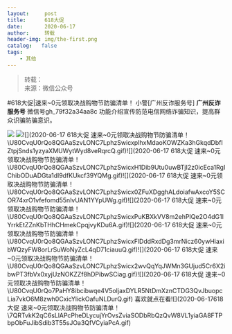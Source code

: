 ```yaml
---
layout:     post
title:      618大促
date:       2020-06-17
author:     转载
header-img: img/the-first.png
catalog:   false
tags:
    - 其他
---
```


<blockquote><p>转载：<br>
来源：微信公众号</p></blockquote>

#618大促|速来~0元领取决战购物节防骗清单！
小警[广州反诈服务号]
**广州反诈服务号**
微信号gh_79f32a34aa8c
功能介绍宣传防范电信网络诈骗知识，提高群众识骗防骗意识。

![]({{site.baseurl}}/postimg/U80CvqU0rQoj28lia8ADCL5AW90zEfIuXlAR0lXnxsD2So74aNRIOp2SdpAOqa9Rs5Ncxrria1Xqy2j3eXBYsY7A.gif)
![]({{site.baseurl}}/postimg/U80CvqU0rQo8QGAaSzvLONC7LphzSwicx4n8kRLiaWEcSDQzib6uAh1aJPJIxOXdeXYX28JiakMYmyiccnhElbrQ1og.gif)![](2020-06-17
618大促
速来~0元领取决战购物节防骗清单！\\U80CvqU0rQo8QGAaSzvLONC7LphzSwicxpIhxMdaoKOWZKa3hGkqdDbflZtpjSnds1yzyaXMUWytWyd8veRqrcQ.gif)![](2020-06-17
618大促
速来~0元领取决战购物节防骗清单！\\U80CvqU0rQo8QGAaSzvLONC7LphzSwicxH1Dib9Utu0uwBTjI2z0icEca1RgIChibODuADGta1dl9dfKUkcf39YQMg.gif)![](2020-06-17
618大促
速来~0元领取决战购物节防骗清单！\\U80CvqU0rQo8QGAaSzvLONC7LphzSwicx0ZFuXDgghALdoiafwAxcoY5SCOR74xrO1vfefomd55nlvUAN1YYpUWg.gif)![](2020-06-17
618大促
速来~0元领取决战购物节防骗清单！\\U80CvqU0rQo8QGAaSzvLONC7LphzSwicxPuKBXkVV8m2ehPIQe2O4dG1lYrrkEtZZnKbTHhCHmekCpqjvyKDu6A.gif)![](2020-06-17
618大促
速来~0元领取决战购物节防骗清单！\\U80CvqU0rQo8QGAaSzvLONC7LphzSwicxFlDddRxdDg3mrNicz60ywHiaxibWQzyFW8orLrSuWoNyZcL4qD71ciauuQ.gif)![](2020-06-17
618大促
速来~0元领取决战购物节防骗清单！\\U80CvqU0rQo8QGAaSzvLONC7LphzSwicx2wvQqYqJWMn3GUjud5Cr6X2ibwPT3fbVx0xyjUzNOKZZf8hDPibwSCiag.gif)![](2020-06-17
618大促
速来~0元领取决战购物节防骗清单！\\U80CvqU0rQo7PaHY8ibcibwqe4V5oIjaxDYLR5NtDmXznCTDG3QvJbuopcLia7vkO6M8zwh0CxicYlickOafuNLDurQ.gif)
喜欢就点在看![](2020-06-17618大促
速来~0元领取决战购物节防骗清单！\\7QRTvkK2qC6sLlAPcPheDLycujYrOvsZviaSODbRbQzQvW8VL1yiaGA8FTPbpObFuJibSdib3T55sJOa3QfVCyiaPcA.gif)
